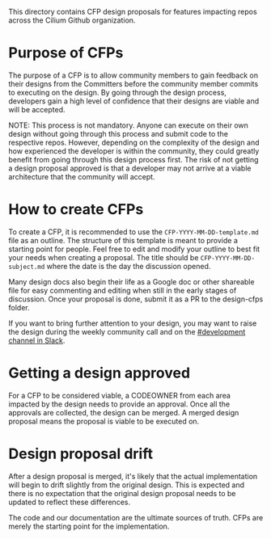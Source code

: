 This directory contains CFP design proposals for features impacting repos across the
Cilium Github organization.

# Purpose of CFPs

The purpose of a CFP is to allow community members to gain feedback
on their designs from the Committers before the community member commits to
executing on the design. By going through the design process, developers gain a
high level of confidence that their designs are viable and will be
accepted.

NOTE: This process is not mandatory. Anyone can execute on their own design
without going through this process and submit code to the respective repos.
However, depending on the complexity of the design and how experienced the
developer is within the community, they could greatly benefit from going through
this design process first. The risk of not getting a design proposal approved
is that a developer may not arrive at a viable architecture that the community will
accept.

# How to create CFPs

To create a CFP, it is recommended to use the `CFP-YYYY-MM-DD-template.md`
file as an outline. The structure of this template is meant to provide a starting
point for people. Feel free to edit and modify your outline to best fit your
needs when creating a proposal. The title should be `CFP-YYYY-MM-DD-subject.md` 
where the date is the day the discussion opened.

Many design docs also begin their life as a Google doc or other shareable
file for easy commenting and editing when still in the early stages of discussion.
Once your proposal is done, submit it as a PR to the design-cfps folder.

If you want to bring further attention to your design, you may want to
raise the design during the weekly community call and on the [#development
channel in Slack](https://cilium.slack.com/archives/C2B917YHE).

# Getting a design approved

For a CFP to be considered viable, a CODEOWNER from each area impacted by
the design needs to provide an approval. Once all the approvals are collected,
the design can be merged. A merged design proposal means the proposal is
viable to be executed on.

# Design proposal drift

After a design proposal is merged, it's likely that the actual implementation
will begin to drift slightly from the original design. This is expected and
there is no expectation that the original design proposal needs to be updated
to reflect these differences.

The code and our documentation are the ultimate sources of truth. CFPs are merely
the starting point for the implementation.

